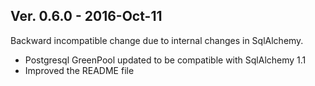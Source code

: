 ## Ver. 0.6.0 - 2016-Oct-11

Backward incompatible change due to internal changes in SqlAlchemy.

* Postgresql GreenPool updated to be compatible with SqlAlchemy 1.1
* Improved the README file

